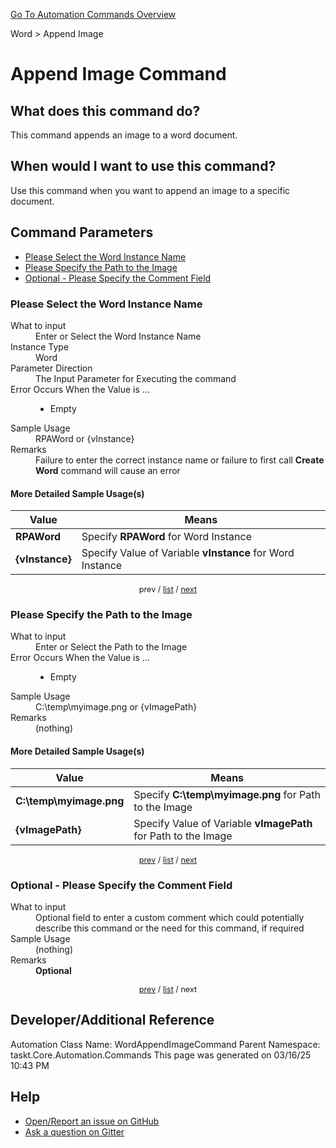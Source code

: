<!--TITLE: Append Image Command -->
<!-- SUBTITLE: a command in the Word group. -->
[Go To Automation Commands Overview](/automation-commands.md)


Word &gt; Append Image


# Append Image Command


## What does this command do?
This command appends an image to a word document.


## When would I want to use this command?
Use this command when you want to append an image to a specific document.


<a id="param_list"></a>
## Command Parameters
- [Please Select the Word Instance Name](#param_0)
- [Please Specify the Path to the Image](#param_1)
- [Optional - Please Specify the Comment Field](#param_2)


<a id="param_0"></a>
### Please Select the Word Instance Name


<dl>
<dt>What to input</dt><dd>Enter or Select the Word Instance Name</dd>
<dt>Instance Type</dt><dd>Word</dd>
<dt>Parameter Direction</dt><dd>The Input Parameter for Executing the command</dd>
<dt>Error Occurs When the Value is ...</dt><dd><ul>
<li>Empty</li>
</ul></dd>
<dt>Sample Usage</dt><dd>RPAWord or {vInstance}</dd>
<dt>Remarks</dt><dd>Failure to enter the correct instance name or failure to first call <strong>Create Word</strong> command will cause an error</dd>
</dl>




#### More Detailed Sample Usage(s)
| Value | Means |
|---|---|
| <strong>RPAWord</strong> | Specify **RPAWord** for Word Instance |
| <strong>{vInstance}</strong> | Specify Value of Variable **vInstance** for Word Instance |


<div style="font-size: 90%; text-align: center">


prev / [list](#param_list) / [next](#param_1)


</div>


<a id="param_1"></a>
### Please Specify the Path to the Image


<dl>
<dt>What to input</dt><dd>Enter or Select the Path to the Image</dd>
<dt>Error Occurs When the Value is ...</dt><dd><ul>
<li>Empty</li>
</ul></dd>
<dt>Sample Usage</dt><dd>C:\temp\myimage.png or {vImagePath}</dd>
<dt>Remarks</dt><dd>(nothing)</dd>
</dl>




#### More Detailed Sample Usage(s)
| Value | Means |
|---|---|
| <strong>C:\temp\myimage.png</strong> | Specify **C:\temp\myimage.png** for Path to the Image |
| <strong>{vImagePath}</strong> | Specify Value of Variable **vImagePath** for Path to the Image |


<div style="font-size: 90%; text-align: center">


[prev](#param_1) / [list](#param_list) / [next](#param_2)


</div>


<a id="param_2"></a>
### Optional - Please Specify the Comment Field


<dl>
<dt>What to input</dt><dd>Optional field to enter a custom comment which could potentially describe this command or the need for this command, if required</dd>
<dt>Sample Usage</dt><dd>(nothing)</dd>
<dt>Remarks</dt><dd><strong>Optional</strong><br></dd>
</dl>




<div style="font-size: 90%; text-align: center">


[prev](#param_2) / [list](#param_list) / next


</div>


## Developer/Additional Reference
Automation Class Name: WordAppendImageCommand
Parent Namespace: taskt.Core.Automation.Commands
This page was generated on 03/16/25 10:43 PM


## Help
- [Open/Report an issue on GitHub](https://github.com/rcktrncn/taskt/issues/new)
- [Ask a question on Gitter](https://gitter.im/taskt-rpa/Lobby)
